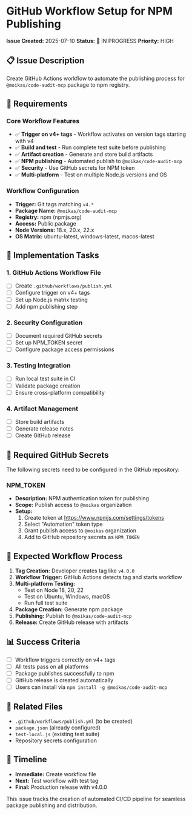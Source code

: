 # GitHub Workflow Setup for NPM Publishing

**Issue Created:** 2025-07-10
**Status:** 🔧 IN PROGRESS
**Priority:** HIGH

## 📋 Issue Description

Create GitHub Actions workflow to automate the publishing process for `@moikas/code-audit-mcp` package to npm registry.

## 🎯 Requirements

### Core Workflow Features
- ✅ **Trigger on v4+ tags** - Workflow activates on version tags starting with v4
- ✅ **Build and test** - Run complete test suite before publishing
- ✅ **Artifact creation** - Generate and store build artifacts
- ✅ **NPM publishing** - Automated publish to `@moikas/code-audit-mcp`
- ✅ **Security** - Use GitHub secrets for NPM token
- ✅ **Multi-platform** - Test on multiple Node.js versions and OS

### Workflow Configuration
- **Trigger:** Git tags matching `v4.*`
- **Package Name:** `@moikas/code-audit-mcp`
- **Registry:** npm (npmjs.org)
- **Access:** Public package
- **Node Versions:** 18.x, 20.x, 22.x
- **OS Matrix:** ubuntu-latest, windows-latest, macos-latest

## 🔧 Implementation Tasks

### 1. GitHub Actions Workflow File
- [ ] Create `.github/workflows/publish.yml`
- [ ] Configure trigger on v4+ tags
- [ ] Set up Node.js matrix testing
- [ ] Add npm publishing step

### 2. Security Configuration
- [ ] Document required GitHub secrets
- [ ] Set up NPM_TOKEN secret
- [ ] Configure package access permissions

### 3. Testing Integration
- [ ] Run local test suite in CI
- [ ] Validate package creation
- [ ] Ensure cross-platform compatibility

### 4. Artifact Management
- [ ] Store build artifacts
- [ ] Generate release notes
- [ ] Create GitHub release

## 📝 Required GitHub Secrets

The following secrets need to be configured in the GitHub repository:

### NPM_TOKEN
- **Description:** NPM authentication token for publishing
- **Scope:** Publish access to `@moikas` organization
- **Setup:** 
  1. Create token at https://www.npmjs.com/settings/tokens
  2. Select "Automation" token type
  3. Grant publish access to `@moikas` organization
  4. Add to GitHub repository secrets as `NPM_TOKEN`

## 🚀 Expected Workflow Process

1. **Tag Creation:** Developer creates tag like `v4.0.0`
2. **Workflow Trigger:** GitHub Actions detects tag and starts workflow
3. **Multi-platform Testing:** 
   - Test on Node 18, 20, 22
   - Test on Ubuntu, Windows, macOS
   - Run full test suite
4. **Package Creation:** Generate npm package
5. **Publishing:** Publish to `@moikas/code-audit-mcp`
6. **Release:** Create GitHub release with artifacts

## 📊 Success Criteria

- [ ] Workflow triggers correctly on v4+ tags
- [ ] All tests pass on all platforms
- [ ] Package publishes successfully to npm
- [ ] GitHub release is created automatically
- [ ] Users can install via `npm install -g @moikas/code-audit-mcp`

## 🔗 Related Files

- `.github/workflows/publish.yml` (to be created)
- `package.json` (already configured)
- `test-local.js` (existing test suite)
- Repository secrets configuration

## 📅 Timeline

- **Immediate:** Create workflow file
- **Next:** Test workflow with test tag
- **Final:** Production release with v4.0.0

This issue tracks the creation of automated CI/CD pipeline for seamless package publishing and distribution.